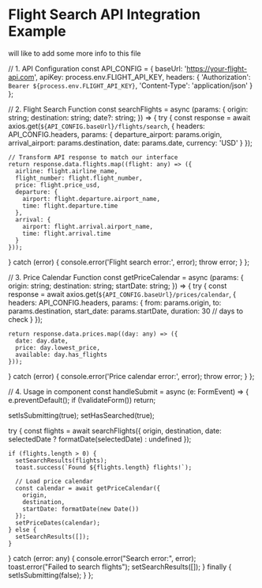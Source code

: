# Flight Search API Integration Example

will like to add some more info to this file

// 1. API Configuration
const API_CONFIG = {
  baseUrl: 'https://your-flight-api.com',
  apiKey: process.env.FLIGHT_API_KEY,
  headers: {
    'Authorization': `Bearer ${process.env.FLIGHT_API_KEY}`,
    'Content-Type': 'application/json'
  }
};

// 2. Flight Search Function
const searchFlights = async (params: {
  origin: string;
  destination: string;
  date?: string;
}) => {
  try {
    const response = await axios.get(`${API_CONFIG.baseUrl}/flights/search`, {
      headers: API_CONFIG.headers,
      params: {
        departure_airport: params.origin,
        arrival_airport: params.destination,
        date: params.date,
        currency: 'USD'
      }
    });

    // Transform API response to match our interface
    return response.data.flights.map((flight: any) => ({
      airline: flight.airline_name,
      flight_number: flight.flight_number,
      price: flight.price_usd,
      departure: {
        airport: flight.departure.airport_name,
        time: flight.departure.time
      },
      arrival: {
        airport: flight.arrival.airport_name,
        time: flight.arrival.time
      }
    }));
  } catch (error) {
    console.error('Flight search error:', error);
    throw error;
  }
};

// 3. Price Calendar Function
const getPriceCalendar = async (params: {
  origin: string;
  destination: string;
  startDate: string;
}) => {
  try {
    const response = await axios.get(`${API_CONFIG.baseUrl}/prices/calendar`, {
      headers: API_CONFIG.headers,
      params: {
        from: params.origin,
        to: params.destination,
        start_date: params.startDate,
        duration: 30 // days to check
      }
    });

    return response.data.prices.map((day: any) => ({
      date: day.date,
      price: day.lowest_price,
      available: day.has_flights
    }));
  } catch (error) {
    console.error('Price calendar error:', error);
    throw error;
  }
};

// 4. Usage in component
const handleSubmit = async (e: FormEvent<HTMLFormElement>) => {
  e.preventDefault();
  if (!validateForm()) return;
  
  setIsSubmitting(true);
  setHasSearched(true);
  
  try {
    const flights = await searchFlights({
      origin,
      destination,
      date: selectedDate ? formatDate(selectedDate) : undefined
    });

    if (flights.length > 0) {
      setSearchResults(flights);
      toast.success(`Found ${flights.length} flights!`);
      
      // Load price calendar
      const calendar = await getPriceCalendar({
        origin,
        destination,
        startDate: formatDate(new Date())
      });
      setPriceDates(calendar);
    } else {
      setSearchResults([]);
    }
  } catch (error: any) {
    console.error("Search error:", error);
    toast.error("Failed to search flights");
    setSearchResults([]);
  } finally {
    setIsSubmitting(false);
  }
};